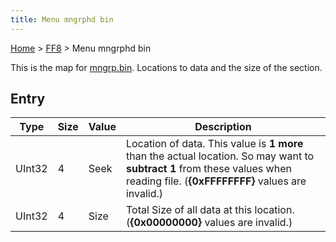 ```yaml
---
title: Menu mngrphd bin
---
```


[Home](/Main%20Page.md) > [FF8](/FF8.md) > Menu mngrphd bin

This is the map for [mngrp.bin][]. Locations to data and the size of the
section.

## Entry

| Type   | Size | Value | Description                                                                                                                                                                    |
|--------|------|-------|--------------------------------------------------------------------------------------------------------------------------------------------------------------------------------|
| UInt32 | 4    | Seek  | Location of data. This value is **1 more** than the actual location. So may want to **subtract 1** from these values when reading file. (**{0xFFFFFFFF}** values are invalid.) |
| UInt32 | 4    | Size  | Total Size of all data at this location. (**{0x00000000}** values are invalid.)                                                                                                |

  [mngrp.bin]: /FF8/Menu%20mngrp%20bin.md "wikilink"
